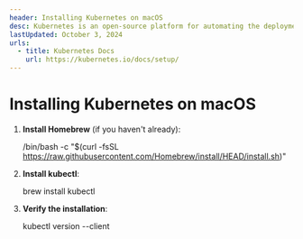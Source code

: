 ```yaml
---
header: Installing Kubernetes on macOS
desc: Kubernetes is an open-source platform for automating the deployment, scaling, and management of containerized applications across clusters of machines.
lastUpdated: October 3, 2024
urls:
  - title: Kubernetes Docs
    url: https://kubernetes.io/docs/setup/
---
```


# Installing Kubernetes on macOS

1. **Install Homebrew** (if you haven't already):

   /bin/bash -c "$(curl -fsSL https://raw.githubusercontent.com/Homebrew/install/HEAD/install.sh)"

2. **Install kubectl**:

   brew install kubectl

3. **Verify the installation**:

   kubectl version --client
